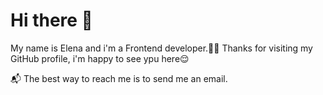 # Hi there 👋

My name is Elena and i'm a Frontend developer.🧑‍💻
Thanks for visiting my GitHub profile, i'm happy to see ypu here😌

📬 The best way to reach me is to send me an email.
